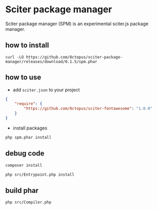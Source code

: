 # Sciter package manager

Sciter package manager (SPM) is an experimental sciter.js package manager.

## how to install

    curl -LO https://github.com/8ctopus/sciter-package-manager/releases/download/0.1.5/spm.phar

## how to use

* add `sciter.json` to your project

```json
{
    "require": {
        "https://github.com/8ctopus/sciter-fontawesome": "1.0.0"
    }
}
```

* install packages

```sh
php spm.phar install
```

## debug code

```sh
composer install

php src/Entrypoint.php install
```

## build phar

```sh
php src/Compiler.php
```
